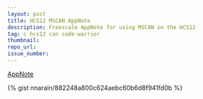 ```yaml
---
layout: post
title: HCS12 MSCAN AppNote
description: Freescale AppNote for using MSCAN on the HCS12
tag: c hcs12 can code-warrior
thumbnail:
repo_url:
issue_number:
---
```


[AppNote](http://cache.freescale.com/files/microcontrollers/doc/app_note/AN3034.pdf)

{% gist nnarain/882248a800c624aebc60b6d8f941fd0b %}
